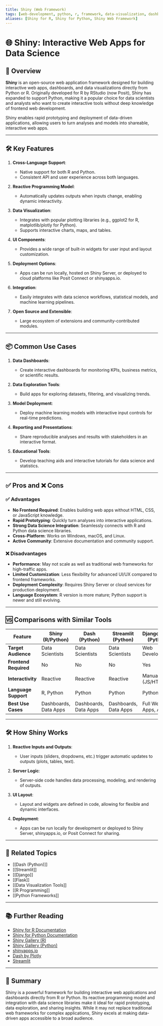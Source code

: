 ```yaml
---
title: Shiny (Web Framework)
tags: [web-development, python, r, framework, data-visualization, dashboards]
aliases: [Shiny for R, Shiny for Python, Shiny Web Framework]
---
```


# 🌐 Shiny: Interactive Web Apps for Data Science

## 🧭 Overview

**Shiny** is an open-source web application framework designed for building interactive web apps, dashboards, and data visualizations directly from Python or R. Originally developed for R by RStudio (now Posit), Shiny has expanded to support Python, making it a popular choice for data scientists and analysts who want to create interactive tools without deep knowledge of frontend web development.

Shiny enables rapid prototyping and deployment of data-driven applications, allowing users to turn analyses and models into shareable, interactive web apps.

---

## 🛠️ Key Features

1. **Cross-Language Support**:
   - Native support for both R and Python.
   - Consistent API and user experience across both languages.

2. **Reactive Programming Model**:
   - Automatically updates outputs when inputs change, enabling dynamic interactivity.

3. **Data Visualization**:
   - Integrates with popular plotting libraries (e.g., ggplot2 for R, matplotlib/plotly for Python).
   - Supports interactive charts, maps, and tables.

4. **UI Components**:
   - Provides a wide range of built-in widgets for user input and layout customization.

5. **Deployment Options**:
   - Apps can be run locally, hosted on Shiny Server, or deployed to cloud platforms like Posit Connect or shinyapps.io.

6. **Integration**:
   - Easily integrates with data science workflows, statistical models, and machine learning pipelines.

7. **Open Source and Extensible**:
   - Large ecosystem of extensions and community-contributed modules.

---

## 📦 Common Use Cases

1. **Data Dashboards**:
   - Create interactive dashboards for monitoring KPIs, business metrics, or scientific results.

2. **Data Exploration Tools**:
   - Build apps for exploring datasets, filtering, and visualizing trends.

3. **Model Deployment**:
   - Deploy machine learning models with interactive input controls for real-time predictions.

4. **Reporting and Presentations**:
   - Share reproducible analyses and results with stakeholders in an interactive format.

5. **Educational Tools**:
   - Develop teaching aids and interactive tutorials for data science and statistics.

---

## ✅ Pros and ❌ Cons

### ✅ Advantages
- **No Frontend Required**: Enables building web apps without HTML, CSS, or JavaScript knowledge.
- **Rapid Prototyping**: Quickly turn analyses into interactive applications.
- **Strong Data Science Integration**: Seamlessly connects with R and Python data science libraries.
- **Cross-Platform**: Works on Windows, macOS, and Linux.
- **Active Community**: Extensive documentation and community support.

### ❌ Disadvantages
- **Performance**: May not scale as well as traditional web frameworks for high-traffic apps.
- **Limited Customization**: Less flexibility for advanced UI/UX compared to frontend frameworks.
- **Deployment Complexity**: Requires Shiny Server or cloud services for production deployment.
- **Language Ecosystem**: R version is more mature; Python support is newer and still evolving.

---

## 🆚 Comparisons with Similar Tools

| Feature                | Shiny (R/Python)  | Dash (Python)      | Streamlit (Python) | Django/Flask (Python) |
|------------------------|-------------------|--------------------|--------------------|----------------------|
| **Target Audience**    | Data Scientists   | Data Scientists    | Data Scientists    | Web Developers       |
| **Frontend Required**  | No                | No                 | No                 | Yes                  |
| **Interactivity**      | Reactive          | Reactive           | Reactive           | Manual (JS/HTML)     |
| **Language Support**   | R, Python         | Python             | Python             | Python               |
| **Best Use Cases**     | Dashboards, Data Apps | Dashboards, Data Apps | Dashboards, Data Apps | Full Web Apps, APIs  |

---

## 🛠️ How Shiny Works

1. **Reactive Inputs and Outputs**:
   - User inputs (sliders, dropdowns, etc.) trigger automatic updates to outputs (plots, tables, text).

2. **Server Logic**:
   - Server-side code handles data processing, modeling, and rendering of outputs.

3. **UI Layout**:
   - Layout and widgets are defined in code, allowing for flexible and dynamic interfaces.

4. **Deployment**:
   - Apps can be run locally for development or deployed to Shiny Server, shinyapps.io, or Posit Connect for sharing.

---

## 🔗 Related Topics

- [[Dash (Python)]]
- [[Streamlit]]
- [[Django]]
- [[Flask]]
- [[Data Visualization Tools]]
- [[R Programming]]
- [[Python Frameworks]]

---

## 📚 Further Reading

- [Shiny for R Documentation](https://shiny.posit.co/r/)
- [Shiny for Python Documentation](https://shiny.posit.co/py/)
- [Shiny Gallery (R)](https://shiny.posit.co/r/gallery/)
- [Shiny Gallery (Python)](https://shiny.posit.co/py/gallery/)
- [shinyapps.io](https://www.shinyapps.io/)
- [Dash by Plotly](https://dash.plotly.com/)
- [Streamlit](https://streamlit.io/)

---

## 🧠 Summary

Shiny is a powerful framework for building interactive web applications and dashboards directly from R or Python. Its reactive programming model and integration with data science libraries make it ideal for rapid prototyping, data exploration, and sharing insights. While it may not replace traditional web frameworks for complex applications, Shiny excels at making data-driven apps accessible to a broad audience.
